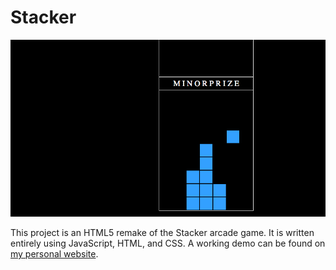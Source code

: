 # Stacker

![](project-thumbnail.png)

This project is an HTML5 remake of the Stacker arcade game. It is written entirely using JavaScript, HTML, and CSS. A working demo can be found on [my personal website](http://danandrus.me/projects/stacker/).
